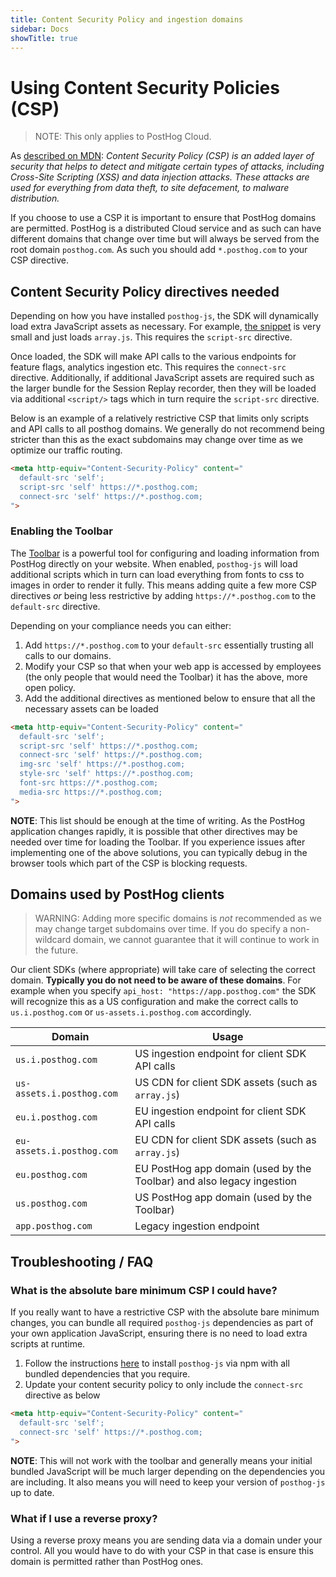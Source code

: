 ```yaml
---
title: Content Security Policy and ingestion domains
sidebar: Docs
showTitle: true
---
```


# Using Content Security Policies (CSP)

> NOTE: This only applies to PostHog Cloud.

As [described on MDN](https://developer.mozilla.org/en-US/docs/Web/HTTP/CSP): _Content Security Policy (CSP) is an added layer of security that helps to detect and mitigate certain types of attacks, including Cross-Site Scripting (XSS) and data injection attacks. These attacks are used for everything from data theft, to site defacement, to malware distribution._

If you choose to use a CSP it is important to ensure that PostHog domains are permitted. PostHog is a distributed Cloud service and as such can have different domains that change over time but will always be served from the root domain `posthog.com`. As such you should add `*.posthog.com` to your CSP directive.

## Content Security Policy directives needed

Depending on how you have installed `posthog-js`, the SDK will dynamically load extra JavaScript assets as necessary. For example, [the snippet](/docs/getting-started/install?tab=snippet) is very small and just loads `array.js`. This requires the `script-src` directive.

Once loaded, the SDK will make API calls to the various endpoints for feature flags, analytics ingestion etc. This requires the `connect-src` directive. Additionally, if additional JavaScript assets are required such as the larger bundle for the Session Replay recorder, then they will be loaded via additional `<script/>` tags which in turn require the `script-src` directive.

Below is an example of a relatively restrictive CSP that limits only scripts and API calls to all posthog domains. We generally do not recommend being stricter than this as the exact subdomains may change over time as we optimize our traffic routing.

```html
<meta http-equiv="Content-Security-Policy" content="
  default-src 'self'; 
  script-src 'self' https://*.posthog.com; 
  connect-src 'self' https://*.posthog.com;
">
```

### Enabling the Toolbar

The [Toolbar](/docs/toolbar) is a powerful tool for configuring and loading information from PostHog directly on your website. When enabled, `posthog-js` will load additional scripts which in turn can load everything from fonts to css to images in order to render it fully. This means adding quite a few more CSP directives _or_ being less restrictive by adding `https://*.posthog.com` to the `default-src` directive.

Depending on your compliance needs you can either:
1. Add `https://*.posthog.com` to your `default-src` essentially trusting all calls to our domains.
2. Modify your CSP so that when your web app is accessed by employees (the only people that would need the Toolbar) it has the above, more open policy.
3. Add the additional directives as mentioned below to ensure that all the necessary assets can be loaded

```html
<meta http-equiv="Content-Security-Policy" content="
  default-src 'self'; 
  script-src 'self' https://*.posthog.com; 
  connect-src 'self' https://*.posthog.com;
  img-src 'self' https://*.posthog.com; 
  style-src 'self' https://*.posthog.com; 
  font-src https://*.posthog.com;
  media-src https://*.posthog.com;
">
```

**NOTE**: This list should be enough at the time of writing. As the PostHog application changes rapidly, it is possible that other directives may be needed over time for loading the Toolbar. If you experience issues after implementing one of the above solutions, you can typically debug in the browser tools which part of the CSP is blocking requests.

## Domains used by PostHog clients

> WARNING: Adding more specific domains is _not_ recommended as we may change target subdomains over time. If you do specify a non-wildcard domain, we cannot guarantee that it will continue to work in the future.

Our client SDKs (where appropriate) will take care of selecting the correct domain. **Typically you do not need to be aware of these domains**. For example when you specify `api_host: "https://app.posthog.com"` the SDK will recognize this as a US configuration and make the correct calls to `us.i.posthog.com` or `us-assets.i.posthog.com` accordingly.

|Domain|Usage|
|----|----|
| `us.i.posthog.com` | US ingestion endpoint for client SDK API calls |
| `us-assets.i.posthog.com` | US CDN for client SDK assets (such as `array.js`) |
| `eu.i.posthog.com` | EU ingestion endpoint for client SDK API calls |
| `eu-assets.i.posthog.com` | EU CDN for client SDK assets (such as `array.js`) |
| `eu.posthog.com` | EU PostHog app domain (used by the Toolbar) and also legacy ingestion  |
| `us.posthog.com` | US PostHog app domain (used by the Toolbar) |
| `app.posthog.com` | Legacy ingestion endpoint |


## Troubleshooting / FAQ

### What is the absolute bare minimum CSP I could have?

If you really want to have a restrictive CSP with the absolute bare minimum changes, you can bundle all required `posthog-js` dependencies as part of your own application JavaScript, ensuring there is no need to load extra scripts at runtime.

1. Follow the instructions [here](/docs/libraries/js#advanced-option---bundle-all-required-extensions) to install `posthog-js` via npm with all bundled dependencies that you require.
2. Update your content security policy to only include the `connect-src` directive as below

```html
<meta http-equiv="Content-Security-Policy" content="
  default-src 'self'; 
  connect-src 'self' https://*.posthog.com;
">
```

**NOTE**: This will not work with the toolbar and generally means your initial bundled JavaScript will be much larger depending on the dependencies you are including. It also means you will need to keep your version of `posthog-js` up to date. 

### What if I use a reverse proxy?

Using a reverse proxy means you are sending data via a domain under your control. All you would have to do with your CSP in that case is ensure this domain is permitted rather than PostHog ones. 
